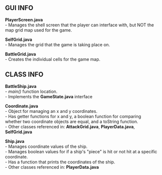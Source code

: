 ## GUI INFO

**PlayerScreen.java**  
	- Manages the shell screen that the player can interface with, but NOT the map grid map used for the game.  
	
**SelfGrid.java**  
	- Manages the grid that the game is taking place on.  

**BattleGrid.java**  
	- Creates the individual cells for the game map.  


## CLASS INFO

**BattleShip.java**  
	- *main()* function location.  
	- Implements the **GameState.java** interface

**Coordinate.java**  
	- Object for managing an x and y coordinates.  
	- Has getter functions for x and y, a boolean function for comparing whether two coordinate objects are equal, and a toString function.  
	- Other classes referenced in: **AttackGrid.java**, **PlayerData.java**, **SelfGrid.java**  

**Ship.java**  
	- Manages coordinate values of the ship.  
	- Manages boolean values for if a ship's "piece" is hit or not hit at a specific coordinate.  
	- Has a function that prints the coordinates of the ship.  
	- Other classes referenced in: **PlayerData.java**  